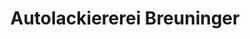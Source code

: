 ---
title: "Autolackiererei Breuninger"
url: /mindelheim/autolackiererei-breuninger/
shop: Autowerkstatt
---